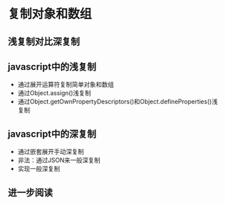 # 复制对象和数组

## 浅复制对比深复制
## javascript中的浅复制
- 通过展开运算符复制简单对象和数组
- 通过Object.assign()浅复制
- 通过Object.getOwnPropertyDescriptors()和Object.defineProperties()浅复制
## javascript中的深复制
- 通过嵌套展开手动深复制
- 非法：通过JSON来一般深复制
- 实现一般深复制
## 进一步阅读